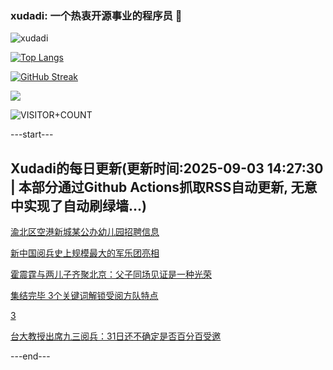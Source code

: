### xudadi: 一个热衷开源事业的程序员 👋

![xudadi](https://github-readme-stats-git-masterorgs-github-readme-stats-team.vercel.app/api?username=xudadi)

[![Top Langs](https://github-readme-stats.vercel.app/api/top-langs/?username=xudadi)](https://github.com/anuraghazra/github-readme-stats)

[![GitHub Streak](https://streak-stats.demolab.com?user=xudadi&locale=zh_Hans)](https://git.io/streak-stats)

![](https://raw.githubusercontent.com/xudadi/xudadi/main/assets/github-contribution-grid-snake.svg)

![VISITOR+COUNT](https://komarev.com/ghpvc/?username=xudadi&label=VISITOR+COUNT)


---start---

## Xudadi的每日更新(更新时间:2025-09-03 14:27:30 | 本部分通过Github Actions抓取RSS自动更新, 无意中实现了自动刷绿墙...)

[渝北区空港新城某公办幼儿园招聘信息](https://www.gongkaoleida.com/article/2600193)

[新中国阅兵史上规模最大的军乐团亮相](https://m.163.com/news/article/K8H5IMLA051482MP.html)

[霍震霆与两儿子齐聚北京：父子同场见证是一种光荣](https://m.163.com/news/article/K8H309HG0514EGPO.html)

[集结完毕 3个关键词解锁受阅方队特点](https://m.163.com/news/article/K8H0OLVH0530WJIN.html)

[3](https://m.163.com/touch/news/sub/domestic)

[台大教授出席九三阅兵：31日还不确定是否百分百受邀](https://m.163.com/news/article/K8GU4GPQ0514R9OJ.html)

---end---
